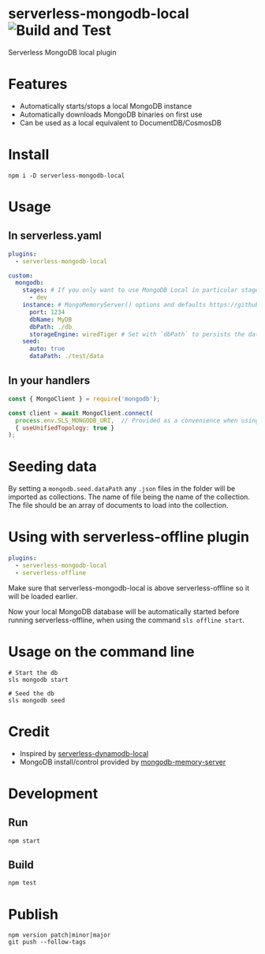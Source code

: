 # serverless-mongodb-local ![Build and Test](https://github.com/bealearts/serverless-mongodb-local/workflows/Build%20and%20Test/badge.svg)

Serverless MongoDB local plugin

# Features
  - Automatically starts/stops a local MongoDB instance
  - Automatically downloads MongoDB binaries on first use
  - Can be used as a local equivalent to DocumentDB/CosmosDB

# Install
```shell
npm i -D serverless-mongodb-local
```

# Usage

## In serverless.yaml

```yaml
plugins:
  - serverless-mongodb-local

custom:
  mongodb:
    stages: # If you only want to use MongoDB Local in particular stages, declare them here (supports RedEx)
      - dev
    instance: # MongoMemoryServer() options and defaults https://github.com/nodkz/mongodb-memory-server#available-options-for-mongomemoryserver
      port: 1234
      dbName: MyDB
      dbPath: ./db
      storageEngine: wiredTiger # Set with `dbPath` to persists the database between instantiations
    seed:
      auto: true
      dataPath: ./test/data
```

## In your handlers
```js
const { MongoClient } = require('mongodb');

const client = await MongoClient.connect(
  process.env.SLS_MONGODB_URI,  // Provided as a convenience when using the plugin
  { useUnifiedTopology: true }
);
```

# Seeding data

By setting a `mongodb.seed.dataPath` any `.json` files in the folder will be imported as collections. The name of file being the name of the collection. The file should be an array of documents to load into the collection.


# Using with serverless-offline plugin

```yaml
plugins:
  - serverless-mongodb-local
  - serverless-offline
```

Make sure that serverless-mongodb-local is above serverless-offline so it will be loaded earlier.

Now your local MongoDB database will be automatically started before running serverless-offline, when using the command `sls offline start`.


# Usage on the command line

```shell
# Start the db
sls mongodb start

# Seed the db
sls mongodb seed
```


# Credit

 - Inspired by [serverless-dynamodb-local](https://github.com/99x/serverless-dynamodb-local)
 - MongoDB install/control provided by [mongodb-memory-server](https://github.com/nodkz/mongodb-memory-server)

# Development

## Run
```shell
npm start
```

## Build
```shell
npm test
```

# Publish
```shell
npm version patch|minor|major
git push --follow-tags
```
